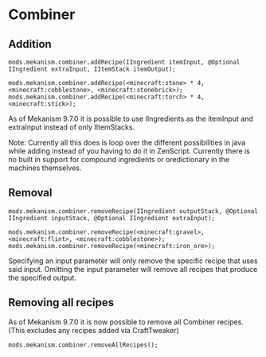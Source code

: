 
# Combiner
Addition
------
```
mods.mekanism.combiner.addRecipe(IIngredient itemInput, @Optional IIngredient extraInput, IItemStack itemOutput);

mods.mekanism.combiner.addRecipe(<minecraft:stone> * 4, <minecraft:cobblestone>, <minecraft:stonebrick>);
mods.mekanism.combiner.addRecipe(<minecraft:torch> * 4, <minecraft:stick>);
```
As of Mekanism 9.7.0 it is possible to use IIngredients as the itemInput and extraInput instead of only IItemStacks.

Note: Currently all this does is loop over the different possibilities in java while adding instead of you having to do it in ZenScript. Currently there is no built in support for compound ingredients or oredictionary in the machines themselves.

Removal
------
```
mods.mekanism.combiner.removeRecipe(IIngredient outputStack, @Optional IIngredient inputStack, @Optional IIngredient extraInput);

mods.mekanism.combiner.removeRecipe(<minecraft:gravel>, <minecraft:flint>, <minecraft:cobblestone>);
mods.mekanism.combiner.removeRecipe(<minecraft:iron_ore>);
```
Specifying an input parameter will only remove the specific recipe that uses said input. Omitting the input parameter will remove all recipes that produce the specified output.

Removing all recipes
------
As of Mekanism 9.7.0 it is now possible to remove all Combiner recipes. (This excludes any recipes added via CraftTweaker)
```
mods.mekanism.combiner.removeAllRecipes();
```